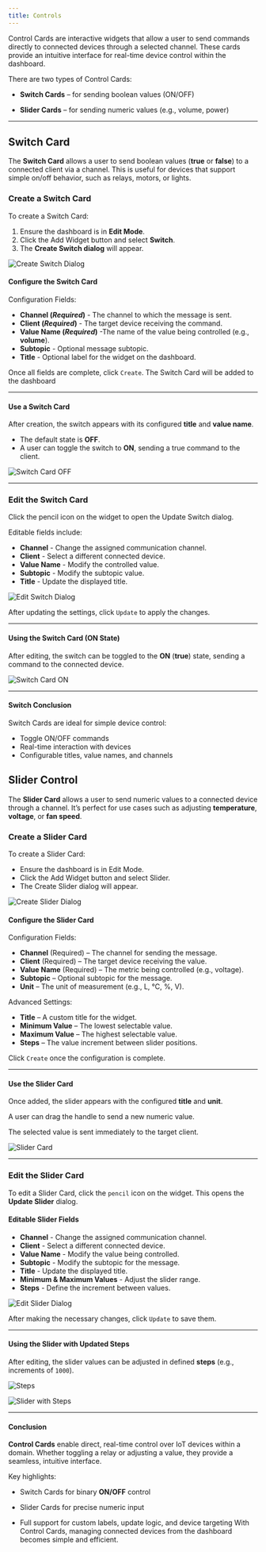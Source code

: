 ```yaml
---
title: Controls
---
```


Control Cards are interactive widgets that allow a user to send commands directly to connected devices through a selected channel. These cards provide an intuitive interface for real-time device control within the dashboard.

There are two types of Control Cards:

- **Switch Cards** – for sending boolean values (ON/OFF)

- **Slider Cards** – for sending numeric values (e.g., volume, power)

---

## Switch Card

The **Switch Card** allows a user to send boolean values (**true** or **false**) to a connected client via a channel. This is useful for devices that support simple on/off behavior, such as relays, motors, or lights.

### Create a Switch Card

To create a Switch Card:

1. Ensure the dashboard is in **Edit Mode**.
2. Click the Add Widget button and select **Switch**.
3. The **Create Switch dialog** will appear.

![Create Switch Dialog](../../img/dashboards/create-switch.png)

#### Configure the Switch Card

Configuration Fields:

- **Channel (*Required*)** - The channel to which the message is sent.
- **Client (*Required*)** - The target device receiving the command.
- **Value Name (*Required*)** -The name of the value being controlled (e.g., **volume**).
- **Subtopic** -  Optional message subtopic.
- **Title** - Optional label for the widget on the dashboard.

Once all fields are complete, click `Create`. The Switch Card will be added to the dashboard

---

#### Use a Switch Card

After creation, the switch appears with its configured **title** and **value name**.

- The default state is **OFF**.
- A user can toggle the switch to **ON**, sending a true command to the client.

![Switch Card OFF](../../img/dashboards/updated-switch.png)

---

### Edit the Switch Card

Click the pencil icon on the widget to open the Update Switch dialog.

Editable fields include:

- **Channel** - Change the assigned communication channel.
- **Client** - Select a different connected device.
- **Value Name** - Modify the controlled value.
- **Subtopic** - Modify the subtopic value.
- **Title** - Update the displayed title.

![Edit Switch Dialog](../../img/dashboards/edit-switch.png)

After updating the settings, click `Update` to apply the changes.

---

#### Using the Switch Card (ON State)

After editing, the switch can be toggled to the **ON** (**true**) state, sending a command to the connected device.

![Switch Card ON](../../img/dashboards/created-switch.png)

---

#### Switch Conclusion

Switch Cards are ideal for simple device control:

- Toggle ON/OFF commands
- Real-time interaction with devices
- Configurable titles, value names, and channels

## Slider Control

The **Slider Card** allows a user to send numeric values to a connected device through a channel. It’s perfect for use cases such as adjusting **temperature**, **voltage**, or **fan speed**.

### Create a Slider Card

To create a Slider Card:

- Ensure the dashboard is in Edit Mode.
- Click the Add Widget button and select Slider.
- The Create Slider dialog will appear.

![Create Slider Dialog](../../img/dashboards/create-slider.png)

#### Configure the Slider Card

Configuration Fields:

- **Channel** (Required) – The channel for sending the message.
- **Client** (Required) – The target device receiving the value.
- **Value Name** (Required) – The metric being controlled (e.g., voltage).
- **Subtopic** – Optional subtopic for the message.
- **Unit** – The unit of measurement (e.g., L, °C, %, V).

Advanced Settings:

- **Title** – A custom title for the widget.
- **Minimum Value** – The lowest selectable value.
- **Maximum Value** – The highest selectable value.
- **Steps** – The value increment between slider positions.

Click `Create` once the configuration is complete.

---

#### Use the Slider Card

Once added, the slider appears with the configured **title** and **unit**.

A user can drag the handle to send a new numeric value.

The selected value is sent immediately to the target client.

![Slider Card](../../img/dashboards/created-slider.png)

---

### Edit the Slider Card

To edit a Slider Card, click the `pencil` icon on the widget.
This opens the **Update Slider** dialog.

#### Editable Slider Fields

- **Channel** - Change the assigned communication channel.
- **Client** - Select a different connected device.
- **Value Name** - Modify the value being controlled.
- **Subtopic** - Modify the subtopic for the message.
- **Title** - Update the displayed title.
- **Minimum & Maximum Values** - Adjust the slider range.
- **Steps** - Define the increment between values.

![Edit Slider Dialog](../../img/dashboards/edit-slider.png)

After making the necessary changes, click `Update` to save them.

---

#### Using the Slider with Updated Steps

After editing, the slider values can be adjusted in defined **steps** (e.g., increments of `1000`).

![Steps](../../img/dashboards/steps.png)

![Slider with Steps](../../img/dashboards/updated-slider.png)

---

#### Conclusion

**Control Cards** enable direct, real-time control over IoT devices within a domain. Whether toggling a relay or adjusting a value, they provide a seamless, intuitive interface.

Key highlights:

- Switch Cards for binary **ON/OFF** control

- Slider Cards for precise numeric input

- Full support for custom labels, update logic, and device targeting
With Control Cards, managing connected devices from the dashboard becomes simple and efficient.
